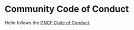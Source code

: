 # Community Code of Conduct

Helm follows the [CNCF Code of Conduct](https://github.com/cncf/foundation/blob/master/code-of-conduct.md).
